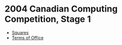 # 2004 Canadian Computing Competition, Stage 1

* [Squares](http://www.dmoj.ca/problem/ccc04j1)
* [Terms of Office](http://www.dmoj.ca/problem/ccc04j2)
